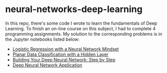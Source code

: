 neural-networks-deep-learning
=============================

In this repo, there's some code I wrote to learn the fundamentals of Deep
Learning. To finish an on-line course on this subject, I had to complete 4
programming assignments. My solution to the corresponding problems is in the
Jupyter notebooks listed below:

* [Logistic Regression with a Neural Network Mindset](https://github.com/mwoitek/neural-networks-deep-learning/blob/master/Week%202/Logistic%20Regression%20as%20a%20Neural%20Network/Logistic_Regression_with_a_Neural_Network_mindset_v6a.ipynb)
* [Planar Data Classification with a Hidden Layer](https://github.com/mwoitek/neural-networks-deep-learning/blob/master/Week%203/Planar%20data%20classification%20with%20one%20hidden%20layer/Planar_data_classification_with_onehidden_layer_v6c.ipynb)
* [Building Your Deep Neural Network: Step by Step](https://github.com/mwoitek/neural-networks-deep-learning/blob/master/Week%204/Building%20your%20Deep%20Neural%20Network%20-%20Step%20by%20Step/Building_your_Deep_Neural_Network_Step_by_Step_v8a.ipynb)
* [Deep Neural Network Application](https://github.com/mwoitek/neural-networks-deep-learning/blob/master/Week%204/Deep%20Neural%20Network%20Application:%20Image%20Classification/Deep%20Neural%20Network%20-%20Application%20v8.ipynb)
